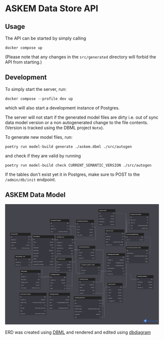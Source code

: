 # ASKEM Data Store API

## Usage

The API can be started by simply calling

```
docker compose up
```
(Please note that any changes in the `src/generated` directory
will forbid the API from starting.)

## Development

To simply start the server, run:
```
docker compose --profile dev up
```
which will also start a development instance of Postgres.

The server will not start if the generated model files are dirty i.e.
out of sync data model version or a non autogenerated change to the
file contents. (Version is tracked using the DBML project `Note`).

To generate new model files, run:
```
poetry run model-build generate ./askem.dbml ./src/autogen
```

and check if they are valid by running

```
poetry run model-build check CURRENT_SEMANTIC_VERSION ./src/autogen
```

If the tables don't exist yet it in Postgres, make sure to POST to the `/admin/db/init`
endpoint.

## ASKEM Data Model

![The generated graphic](./img/askem.png)

ERD was created using [DBML](https://www.dbml.org/home/) and rendered and edited using [dbdiagram](https://dbdiagram.io/)
